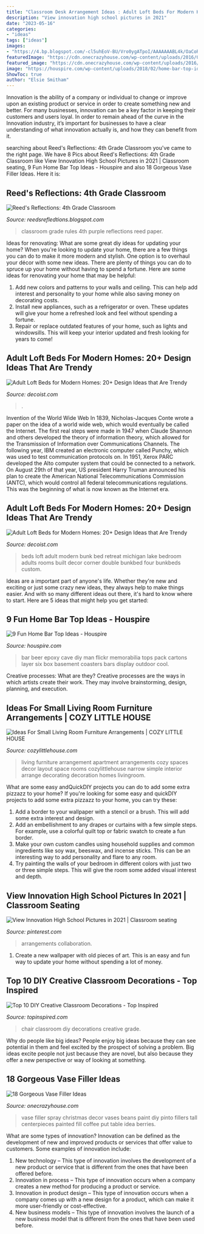 ```yaml
---
title: "Classroom Desk Arrangement Ideas : Adult Loft Beds For Modern Homes: 20+ Design Ideas That Are Trendy"
description: "View innovation high school pictures in 2021"
date: "2023-05-16"
categories:
- "ideas"
tags: ["ideas"]
images:
- "https://4.bp.blogspot.com/-cl5uhEoV-BU/Vro0ygATpoI/AAAAAAABL4k/OaCoROXYrXg/s1600/500small7.jpg"
featuredImage: "https://cdn.onecrazyhouse.com/wp-content/uploads/2016/05/vase-filler-ideas-11.jpg"
featured_image: "https://cdn.onecrazyhouse.com/wp-content/uploads/2016/05/vase-filler-ideas-11.jpg"
image: "https://houspire.com/wp-content/uploads/2018/02/home-bar-top-ideas-5.jpg"
ShowToc: true
author: "Elsie Smitham"
---
```



Innovation is the ability of a company or individual to change or improve upon an existing product or service in order to create something new and better. For many businesses, innovation can be a key factor in keeping their customers and users loyal. In order to remain ahead of the curve in the Innovation industry, it’s important for businesses to have a clear understanding of what innovation actually is, and how they can benefit from it.

	

		
searching about Reed&#039;s Reflections: 4th Grade Classroom you've came to the right page. We have 8 Pics about Reed&#039;s Reflections: 4th Grade Classroom like View Innovation High School Pictures in 2021 | Classroom seating, 9 Fun Home Bar Top Ideas - Houspire and also 18 Gorgeous Vase Filler Ideas. Here it is:
		
    
## Reed&#039;s Reflections: 4th Grade Classroom

<img loading=lazy src="https://2.bp.blogspot.com/-29qVCxvlP9s/UDEe1wrLX5I/AAAAAAAAAHI/s5qj3HfIbfU/s1600/IMG_0354.jpg" onerror="this.onerror=null;this.src='https://tse2.mm.bing.net/th?id=OIP.ujc-tIKGbBOY2QzLTzkiPwHaJ4&amp;pid=15.1';" alt="Reed&#039;s Reflections: 4th Grade Classroom">

_Source: reedsrefledtions.blogspot.com_

>classroom grade rules 4th purple reflections reed paper. 

	

Ideas for renovating: What are some great diy ideas for updating your home?
When you're looking to update your home, there are a few things you can do to make it more modern and stylish. One option is to overhaul your décor with some new ideas. There are plenty of things you can do to spruce up your home without having to spend a fortune. Here are some ideas for renovating your home that may be helpful: 
1. Add new colors and patterns to your walls and ceiling. This can help add interest and personality to your home while also saving money on decorating costs. 
2. Install new appliances, such as a refrigerator or oven. These updates will give your home a refreshed look and feel without spending a fortune. 
3. Repair or replace outdated features of your home, such as lights and windowsills. This will keep your interior updated and fresh looking for years to come! 

    
## Adult Loft Beds For Modern Homes: 20+ Design Ideas That Are Trendy

<img loading=lazy src="https://cdn.decoist.com/wp-content/uploads/2013/02/Loft-bed-in-a-guest-room-and-office.jpg" onerror="this.onerror=null;this.src='https://tse4.mm.bing.net/th?id=OIP.xeoN89TWjSYrxbb2uBYZqQHaF0&amp;pid=15.1';" alt="Adult Loft Beds for Modern Homes: 20+ Design Ideas that Are Trendy">

_Source: decoist.com_

>. 

	

Invention of the World Wide Web
In 1839, Nicholas-Jacques Conte wrote a paper on the idea of a world wide web, which would eventually be called the Internet. The first real steps were made in 1947 when Claude Shannon and others developed the theory of information theory, which allowed for the Transmission of Information over Communications Channels. The following year, IBM created an electronic computer called Punchy, which was used to test communication protocols on. In 1951, Xerox PARC developed the Alto computer system that could be connected to a network. On August 29th of that year, US president Harry Truman announced his plan to create the American National Telecommunications Commission (ANTC), which would control all federal telecommunications regulations. This was the beginning of what is now known as the Internet era.

    
## Adult Loft Beds For Modern Homes: 20+ Design Ideas That Are Trendy

<img loading=lazy src="http://cdn.decoist.com/wp-content/uploads/2013/02/Loft-beds-for-a-Lake-Michigan-retreat.jpg" onerror="this.onerror=null;this.src='https://tse2.mm.bing.net/th?id=OIP.kO75FKfmqJv2R5wGM-yNVwHaE8&amp;pid=15.1';" alt="Adult Loft Beds for Modern Homes: 20+ Design Ideas that Are Trendy">

_Source: decoist.com_

>beds loft adult modern bunk bed retreat michigan lake bedroom adults rooms built decor corner double bunkbed four bunkbeds custom. 

	

Ideas are a important part of anyone's life. Whether they're new and exciting or just some crazy new ideas, they always help to make things easier. And with so many different ideas out there, it's hard to know where to start. Here are 5 ideas that might help you get started: 

    
## 9 Fun Home Bar Top Ideas - Houspire

<img loading=lazy src="https://houspire.com/wp-content/uploads/2018/02/home-bar-top-ideas-5.jpg" onerror="this.onerror=null;this.src='https://tse2.mm.bing.net/th?id=OIP.UELlpehaS55g5pkfbRfj3QAAAA&amp;pid=15.1';" alt="9 Fun Home Bar Top Ideas - Houspire">

_Source: houspire.com_

>bar beer epoxy cave diy man flickr memorabilia tops pack cartons layer six box basement coasters bars display outdoor cool. 

	

Creative processes: What are they?
Creative processes are the ways in which artists create their work. They may involve brainstorming, design, planning, and execution.

    
## Ideas For Small Living Room Furniture Arrangements | COZY LITTLE HOUSE

<img loading=lazy src="https://4.bp.blogspot.com/-cl5uhEoV-BU/Vro0ygATpoI/AAAAAAABL4k/OaCoROXYrXg/s1600/500small7.jpg" onerror="this.onerror=null;this.src='https://tse4.mm.bing.net/th?id=OIP.d4VD4yJpNHEDNFG6laVT5AHaJ4&amp;pid=15.1';" alt="Ideas For Small Living Room Furniture Arrangements | COZY LITTLE HOUSE">

_Source: cozylittlehouse.com_

>living furniture arrangement apartment arrangements cozy spaces decor layout space rooms cozylittlehouse narrow simple interior arrange decorating decoration homes livingroom. 

	

What are some easy andQuickDIY projects you can do to add some extra pizzazz to your home?
If you're looking for some easy and quickDIY projects to add some extra pizzazz to your home, you can try these:
1. Add a border to your wallpaper with a stencil or a brush. This will add some extra interest and design.
2. Add an embellishment to any drapes or curtains with a few simple steps. For example, use a colorful quilt top or fabric swatch to create a fun border.
3. Make your own custom candles using household supplies and common ingredients like soy wax, beeswax, and incense sticks. This can be an interesting way to add personality and flare to any room.
4. Try painting the walls of your bedroom in different colors with just two or three simple steps. This will give the room some added visual interest and depth.

    
## View Innovation High School Pictures In 2021 | Classroom Seating

<img loading=lazy src="https://i.pinimg.com/736x/b4/83/13/b483138383bdc168c7cf6f52136e1bcc.jpg" onerror="this.onerror=null;this.src='https://tse4.mm.bing.net/th?id=OIP.fKU0nM4ANkeMC1GeBwZroQHaFj&amp;pid=15.1';" alt="View Innovation High School Pictures in 2021 | Classroom seating">

_Source: pinterest.com_

>arrangements collaboration. 

	

1. Create a new wallpaper with old pieces of art. This is an easy and fun way to update your home without spending a lot of money.

    
## Top 10 DIY Creative Classroom Decorations - Top Inspired

<img loading=lazy src="http://www.topinspired.com/wp-content/uploads/2014/07/Share-Chair.jpg" onerror="this.onerror=null;this.src='https://tse1.mm.bing.net/th?id=OIP.B90FX1ryDttfFQhkY6kBjgHaJ6&amp;pid=15.1';" alt="Top 10 DIY Creative Classroom Decorations - Top Inspired">

_Source: topinspired.com_

>chair classroom diy decorations creative grade. 

	

Why do people like big ideas?
People enjoy big ideas because they can see potential in them and feel excited by the prospect of solving a problem. Big ideas excite people not just because they are novel, but also because they offer a new perspective or way of looking at something.

    
## 18 Gorgeous Vase Filler Ideas

<img loading=lazy src="https://cdn.onecrazyhouse.com/wp-content/uploads/2016/05/vase-filler-ideas-11.jpg" onerror="this.onerror=null;this.src='https://tse4.mm.bing.net/th?id=OIP._lPZu5zsW1E_zDjnJQ9QagHaJ3&amp;pid=15.1';" alt="18 Gorgeous Vase Filler Ideas">

_Source: onecrazyhouse.com_

>vase filler spray christmas decor vases beans paint diy pinto fillers tall centerpieces painted fill coffee put table idea berries. 

	

What are some types of innovation?
Innovation can be defined as the development of new and improved products or services that offer value to customers. Some examples of innovation include: 
1. New technology – This type of innovation involves the development of a new product or service that is different from the ones that have been offered before.
2. Innovation in process – This type of innovation occurs when a company creates a new method for producing a product or service.
3. Innovation in product design – This type of innovation occurs when a company comes up with a new design for a product, which can make it more user-friendly or cost-effective.
4. New business models – This type of innovation involves the launch of a new business model that is different from the ones that have been used before.

